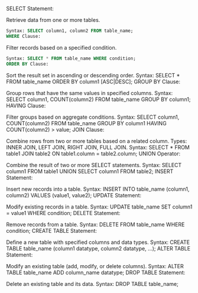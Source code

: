 SELECT Statement:

Retrieve data from one or more tables.
```sql
Syntax: SELECT column1, column2 FROM table_name;
WHERE Clause:
```

Filter records based on a specified condition.
```sql
Syntax: SELECT * FROM table_name WHERE condition;
ORDER BY Clause:
```

Sort the result set in ascending or descending order.
Syntax: SELECT * FROM table_name ORDER BY column1 [ASC|DESC];
GROUP BY Clause:

Group rows that have the same values in specified columns.
Syntax: SELECT column1, COUNT(column2) FROM table_name GROUP BY column1;
HAVING Clause:

Filter groups based on aggregate conditions.
Syntax: SELECT column1, COUNT(column2) FROM table_name GROUP BY column1 HAVING COUNT(column2) > value;
JOIN Clause:

Combine rows from two or more tables based on a related column.
Types: INNER JOIN, LEFT JOIN, RIGHT JOIN, FULL JOIN.
Syntax: SELECT * FROM table1 JOIN table2 ON table1.column = table2.column;
UNION Operator:

Combine the result of two or more SELECT statements.
Syntax: SELECT column1 FROM table1 UNION SELECT column1 FROM table2;
INSERT Statement:

Insert new records into a table.
Syntax: INSERT INTO table_name (column1, column2) VALUES (value1, value2);
UPDATE Statement:

Modify existing records in a table.
Syntax: UPDATE table_name SET column1 = value1 WHERE condition;
DELETE Statement:

Remove records from a table.
Syntax: DELETE FROM table_name WHERE condition;
CREATE TABLE Statement:

Define a new table with specified columns and data types.
Syntax: CREATE TABLE table_name (column1 datatype, column2 datatype, ...);
ALTER TABLE Statement:

Modify an existing table (add, modify, or delete columns).
Syntax: ALTER TABLE table_name ADD column_name datatype;
DROP TABLE Statement:

Delete an existing table and its data.
Syntax: DROP TABLE table_name;